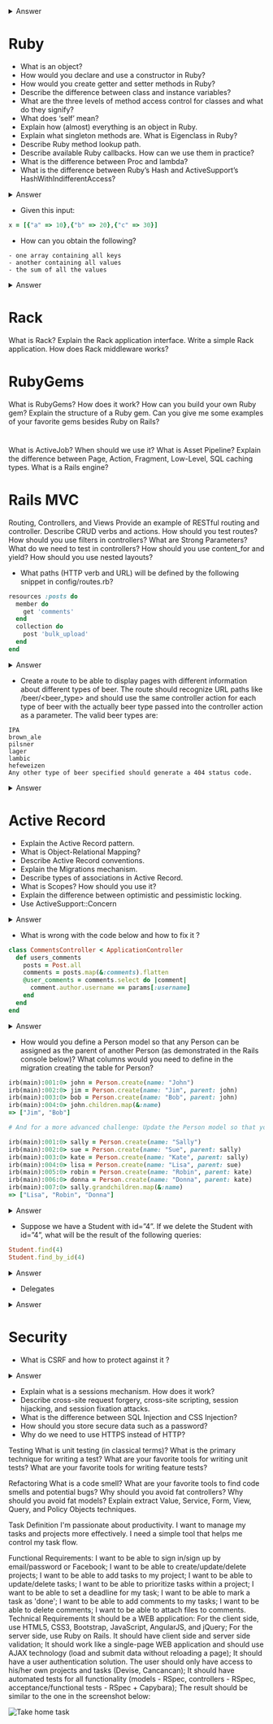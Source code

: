 <details>
  <summary>Answer</summary>
  <p>
  
  </p>
</details>

# Ruby


- What is an object?
- How would you declare and use a constructor in Ruby?
- How would you create getter and setter methods in Ruby?
- Describe the difference between class and instance variables?
- What are the three levels of method access control for classes and what do they signify?
- What does ‘self’ mean?
- Explain how (almost) everything is an object in Ruby.
- Explain what singleton methods are. What is Eigenclass in Ruby?
- Describe Ruby method lookup path.
- Describe available Ruby callbacks. How can we use them in practice?
- What is the difference between Proc and lambda?
- What is the difference between Ruby’s Hash and ActiveSupport’s HashWithIndifferentAccess?
<details>
  <summary>Answer</summary>
  Native Hash doesn't treat symbol key and string key as same. HashWithIndifferentAccess treats symbol and string keys as same.
</details>

- Given this input:

```ruby
x = [{"a" => 10},{"b" => 20},{"c" => 30}]
```

- How can you obtain the following?

```
- one array containing all keys
- another containing all values
- the sum of all the values
```

<details>
  <summary>Answer</summary>

  <p>
This works:

```ruby
y = x[0].merge(x[1]).merge(x[2])

y.keys                   # will return all keys
y.values                 # will return all values
y.values.inject(:+)      # will return the sum of all values
```

But a better first line would be this:

```ruby
y = x.reduce(:merge)
```

…because it would work on an array of any size, not just the exact input given.
  </p>
</details>

# Rack

What is Rack?
Explain the Rack application interface.
Write a simple Rack application.
How does Rack middleware works?

# RubyGems

What is RubyGems? How does it work?
How can you build your own Ruby gem?
Explain the structure of a Ruby gem.
Can you give me some examples of your favorite gems besides Ruby on Rails?

# 
What is ActiveJob? When should we use it?
What is Asset Pipeline?
Explain the difference between Page, Action, Fragment, Low-Level, SQL caching types.
What is a Rails engine?

# Rails MVC

Routing, Controllers, and Views
Provide an example of RESTful routing and controller.
Describe CRUD verbs and actions.
How should you test routes?
How should you use filters in controllers?
What are Strong Parameters?
What do we need to test in controllers?
How should you use content_for and yield?
How should you use nested layouts?

- What paths (HTTP verb and URL) will be defined by the following snippet in config/routes.rb?

```ruby
resources :posts do
  member do
    get 'comments'
  end
  collection do
    post 'bulk_upload'
  end
end
```

<details>
  <summary>Answer</summary>

  <p>
Using the resource method to define routes will automatically generate routes for the standard seven restful actions:

1. GET /posts
2. POST /posts
3. GET /posts/new
4. GET /posts/:id/edit
6. GET /posts/:id
7. PATCH/PUT /posts/:id
8. DELETE /posts/:id

Note that Rails also supports the (relatively) new URL verb PATCH for partial updates to records. (In theory, a PUT request should only be valid if the entire record is included in the request.)

The extra routes defined inside of the block passed to resources will generate one route valid for individual posts (GET /posts/:id/comments) as well as one defined for the top-level resource (POST /posts/bulk_upload).
  </p>
</details>

- Create a route to be able to display pages with different information about different types of beer. The route should recognize URL paths like /beer/<beer_type> and should use the same controller action for each type of beer with the actually beer type passed into the controller action as a parameter. The valid beer types are:

```
IPA
brown_ale
pilsner
lager
lambic
hefeweizen
Any other type of beer specified should generate a 404 status code.
```

<details>
  <summary>Answer</summary>

  <p>
One option would be to generate a simple get route that specifies the controller action to call and passes the kind of beer as a parameter:

```ruby
get 'beers/:kind' => 'beers#kind'
```

Then, within the context of the controller action, if the kind parameter is not included in the list of valid kinds, the action can raise a ActionController::RoutingError, which will redirect to 404 in production.

Alternatively, a simpler solution is to check against the list of valid kinds in the definition of the route. This can be accomplished using the constraints option as follows:

```ruby
kinds = %w|IPA brown_ale pilsner lager lambic hefweizen|
get 'beers/:kind' => 'beers#kind', constraints: {kind: Regexp.new(kinds.join('|'))}
```

This code calls the BeersController#kind action method with params['kind'] set to a string representing the beer type given in the URL path. The key is using the constraints option for the route to specify a regular expression to use to verify the route is correct. In this case, the lambda checks to see that the kind parameter is included in the list of valid beer types.

Or perhaps an even better solution would be to use resource routing. This has the added benefit of providing URL generation helpers, but at the cost of requiring that the parameter name for the beer be passed as :id. This would look something like:

```ruby
kinds = %w|IPA brown_ale pilsner lager lambic hefweizen|
resource :beer, only: [:show], constraints: {id: Regexp.new(kinds.join('|'))}
```

  </p>
</details>


# Active Record

- Explain the Active Record pattern.
- What is Object-Relational Mapping?
- Describe Active Record conventions.
- Explain the Migrations mechanism.
- Describe types of associations in Active Record.
- What is Scopes? How should you use it?
- Explain the difference between optimistic and pessimistic locking.
- Use ActiveSupport::Concern

<details>
  <summary>Answer</summary>

  <p>
If the code really belongs in the model (because it relies on ActiveRecord helpers), but there is a coherent grouping of methods, a concern might be worth implementing. For example, many models in a system could enable a user to create a note on a number of models:
  </p>

```ruby
require 'active_support/concern'

module Concerns::Noteable
  extend ActiveSupport::Concern

  included do
    has_many :notes, as: :noteable, dependent: :destroy
  end

  def has_simple_notes?
    notes.not_reminders_or_todos.any?
  end

  def has_to_do_notes?
    notes.to_dos.any?
  end

  def has_reminder_notes?
    notes.reminders.any?
  end
  ...
end
```
The Concern can then be applied like so:

```ruby
class Language < ActiveRecord::Base
  include TryFind
  include Concerns::Noteable
end
```

### Pros:
This is a great way of testing a cohesive piece of functionality and making it clear to other developers that these methods belong together. Unit tests can also operate on a test double or a stub, which will keep functionality as decoupled from the remaining model implementation as possible.

### Cons:
ActiveSupport::Concerns can be a bit controversial. When they are over-used, the model becomes peppered in multiple files and it’s possible for multiple concerns to have clashing implementations. A concern is still fundamentally coupled to Rails.

#### Ref:
See also:
- https://signalvnoise.com/posts/3372-put-chubby-models-on-a-diet-with-concerns
- http://api.rubyonrails.org/classes/ActiveSupport/Concern.html
- http://blog.codeclimate.com/blog/2012/10/17/7-ways-to-decompose-fat-activerecord-models/

</details>

- What is wrong with the code below and how to fix it ?

```ruby
class CommentsController < ApplicationController
  def users_comments
    posts = Post.all
    comments = posts.map(&:comments).flatten
    @user_comments = comments.select do |comment|
      comment.author.username == params[:username]
    end
  end
end
```

<details>
  <summary>Answer</summary>

<p>
This is a classic example of the notorious “n+1” bug. The first line will retrieve all of the Post objects from the database, but then the very next line will make an additional request for each Post to retrieve the corresponding Comment objects. To make matters worse, this code is then making even more database requests in order to retrieve the Author of each Comment.

This can all be avoided by changing the first line in the method to:

```ruby
posts = Post.includes(comments: [:author]).all
```

This tells ActiveRecord to retrieve the corresponding Comment and Author records from the database immediately after the initial request for all Posts, thereby reducing the number of database requests to just three.

Please note that the above answer is only one of a few ways that it is possible to avoid incurring an “n+1” penalty, and each alternative will have its own caveats and corner cases. The above answer was selected to be presented here since it requires the smallest change to the existing code and makes no assumptions regarding the reverse association of Comment to Post.

Incidentally, there’s another issue here (although not what we’re focused on in this question and answer); namely, erforming a query in Ruby that could instead be done in the database (and which would very likely be faster there!). A relatively complex query like this can instead be constructed in ActiveRecord pretty easily, thus turning a 3 database query operation (plus some Ruby code executing) into a single database query.  
</p>

</details>

- How would you define a Person model so that any Person can be assigned as the parent of another Person (as demonstrated in the Rails console below)? What columns would you need to define in the migration creating the table for Person?


```ruby
irb(main):001:0> john = Person.create(name: "John")
irb(main):002:0> jim = Person.create(name: "Jim", parent: john)
irb(main):003:0> bob = Person.create(name: "Bob", parent: john)
irb(main):004:0> john.children.map(&:name)
=> ["Jim", "Bob"]

# And for a more advanced challenge: Update the Person model so that you can also get a list of all of a person’s grandchildren, as illustrated below. Would you need to make any changes to the corresponding table in the database?

irb(main):001:0> sally = Person.create(name: "Sally")
irb(main):002:0> sue = Person.create(name: "Sue", parent: sally)
irb(main):003:0> kate = Person.create(name: "Kate", parent: sally)
irb(main):004:0> lisa = Person.create(name: "Lisa", parent: sue)
irb(main):005:0> robin = Person.create(name: "Robin", parent: kate)
irb(main):006:0> donna = Person.create(name: "Donna", parent: kate)
irb(main):007:0> sally.grandchildren.map(&:name)
=> ["Lisa", "Robin", "Donna"]
```

<details>
  <summary>Answer</summary>

  <p>

    Normally, the target class of an ActiveRecord association is inferred from the association’s name (a perfect example of “convention over configuration”). It is possible to override this default behavior, though, and specify a different target class. Doing so, it is even possible to have relationships between two objects of the same class.

This is how it is possible to set up a parent-child relationship. The model definition would look like:

```ruby
class Person < ActiveRecord::Base
  belongs_to :parent, class: Person
  has_many :children, class: Person, foreign_key: :parent_id
end
```

It’s necessary to specify the foreign_key option for the has_many relationship because ActiveRecord will attempt to use :person_id by default. In the migration to create the table for this model, you would need to define, at minimum, a column for the name attribute as well as an integer column for parent_id.

Self-referential relationships can be extended in all the same ways as normal two-model relationships. This even includes has_many ... :through => ... style relationships. However, because we are circumventing Rails’ conventions, we will need to specify the source of the :through in the case of adding a grandchild relationship:

```ruby
class Person < ActiveRecord::Base
  belongs_to :parent, class: Person
  has_many :children, class: Person, foreign_key: :parent_id
  has_many :grandchildren, class: Person, through: :children, source: :children
end
```

Consequently, since this is still just using the parent_id defined in the first case, no changes to the table in the database are required.

  </p>
</details>

- Suppose we have a Student with id=”4”. If we delete the Student with id=”4”, what will be the result of the following queries:

```ruby
Student.find(4)
Student.find_by_id(4)
```

<details>
  <summary>Answer</summary>

  <p>
- Student.find(4) will raise an error: ActiveRecord::RecordNotFound: Couldn't find Student with id=4
- Student.find_by_id(4) will return nil and will not raise an error.
  </p>
</details>

- Delegates

<details>
  <summary>Answer</summary>

  <p>

Depending on the source of the bloat, sometimes it makes better sense to delegate to a service class. 10 lines of validation code can be wrapped up in a custom validator and tucked away in app/validators. Transformation of form parameters can be placed in a custom form under app/forms. If you have custom business logic, it may be prudent to keep it in a lib/ folder until it’s well defined.

The beauty of delegation is that the service classes will have no knowledge of the business domain and can be safely refactored and tested without any knowledge of the models.

### Pros:

This approach is elegant and builds a custom library on top of what Ruby on Rails provides out of the box.

### Cons:

If the underlying APIs change, your code will likely need to be updated to match. Instead of coupling to your model layer, you’ve now coupled yourself to either Ruby on Rails or a third-party library.

### See also:

- http://guides.rubyonrails.org/active_record_validations.html#custom-validators
- https://github.com/apotonick/reform
- https://robots.thoughtbot.com/activemodel-form-objects
- https://github.com/timcraft/formeze

### Conclusion :
This question helps demonstrate two critical skills every Ruby developer needs to develop: how handle complexity from emerging requirements and how to decide the most appropriate refactoring.

By working through different refactoring strategies, I can explore a candidate’s problem solving skills and their overall familiarity with Ruby on Rails and their knowledge of MVC. It’s important to know what is code that is specific to the application and what can be generalized into a completely decoupled piece of functionality.
  </p>
</details>

# Security

- What is CSRF and how to protect against it ?

<details>
  <summary>Answer</summary>
  
  <p>
CSRF stands for Cross-Site Request Forgery. This is a form of an attack where the attacker submits a form on your behalf to a different website, potentially causing damage or revealing sensitive information. Since browsers will automatically include cookies for a domain on a request, if you were recently logged in to the target site, the attacker’s request will appear to come from you as a logged-in user (as your session cookie will be sent with the POST request).

In order to protect against CSRF attacks, you can add protect_from_forgery to your ApplicationController. This will then cause Rails to require a CSRF token to be present before accepting any POST, PUT, or DELETE requests. The CSRF token is included as a hidden field in every form created using Rails’ form builders. It is also included as a header in GET requests so that other, non-form-based mechanisms for sending a POST can use it as well. Attackers are prevented from stealing the CSRF token by browsers’ “same origin” policy.
 </p>
</details>

- Explain what is a sessions mechanism. How does it work?
- Describe cross-site request forgery, cross-site scripting, session hijacking, and session fixation attacks.
- What is the difference between SQL Injection and CSS Injection?
- How should you store secure data such as a password?
- Why do we need to use HTTPS instead of HTTP?


Testing
What is unit testing (in classical terms)?
What is the primary technique for writing a test?
What are your favorite tools for writing unit tests?
What are your favorite tools for writing feature tests?

Refactoring
What is a code smell?
What are your favorite tools to find code smells and potential bugs?
Why should you avoid fat controllers?
Why should you avoid fat models?
Explain extract Value, Service, Form, View, Query, and Policy Objects techniques.


Task Definition
I'm passionate about productivity. I want to manage my tasks and projects more effectively. I need a simple tool that helps me control my task flow.

Functional Requirements:
I want to be able to sign in/sign up by email/password or Facebook;
I want to be able to create/update/delete projects;
I want to be able to add tasks to my project;
I want to be able to update/delete tasks;
I want to be able to prioritize tasks within a project;
I want to be able to set a deadline for my task;
I want to be able to mark a task as 'done';
I want to be able to add comments to my tasks;
I want to be able to delete comments;
I want to be able to attach files to comments.
Technical Requirements
It should be a WEB application:
For the client side, use HTML5, CSS3, Bootstrap, JavaScript, AngularJS, and jQuery;
For the server side, use Ruby on Rails.
It should have client side and server side validation;
It should work like a single-page WEB application and should use AJAX technology (load and submit data without reloading a page);
It should have a user authentication solution. The user should only have access to his/her own projects and tasks (Devise, Cancancan);
It should have automated tests for all functionality (models - RSpec, controllers - RSpec, acceptance/functional tests - RSpec + Capybara);
The result should be similar to the one in the screenshot below:

![Take home task](./rails-take-home-task.jpg)
